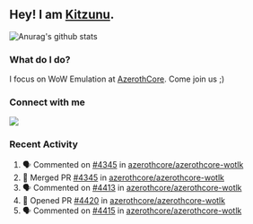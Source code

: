 ## Hey! I am [Kitzunu](https://Github.com/Kitzunu).

![Anurag's github stats](https://github-readme-stats.kitzunu.vercel.app/api?username=Kitzunu&show_icons=true)

### What do I do?

I focus on WoW Emulation at [AzerothCore](https://Github.com/AzerothCore). Come join us ;)

### Connect with me
[![](https://img.shields.io/badge/AzerothCore%20Discord-Connect%20with%20me!-green)](https://discord.com/invite/gkt4y2x)

### Recent Activity

<!--START_SECTION:activity-->
1. 🗣 Commented on [#4345](https://github.com/azerothcore/azerothcore-wotlk/issues/4345) in [azerothcore/azerothcore-wotlk](https://github.com/azerothcore/azerothcore-wotlk)
2. 🎉 Merged PR [#4345](https://github.com/azerothcore/azerothcore-wotlk/pull/4345) in [azerothcore/azerothcore-wotlk](https://github.com/azerothcore/azerothcore-wotlk)
3. 🗣 Commented on [#4413](https://github.com/azerothcore/azerothcore-wotlk/issues/4413) in [azerothcore/azerothcore-wotlk](https://github.com/azerothcore/azerothcore-wotlk)
4. 💪 Opened PR [#4420](https://github.com/azerothcore/azerothcore-wotlk/pull/4420) in [azerothcore/azerothcore-wotlk](https://github.com/azerothcore/azerothcore-wotlk)
5. 🗣 Commented on [#4415](https://github.com/azerothcore/azerothcore-wotlk/issues/4415) in [azerothcore/azerothcore-wotlk](https://github.com/azerothcore/azerothcore-wotlk)
<!--END_SECTION:activity-->
